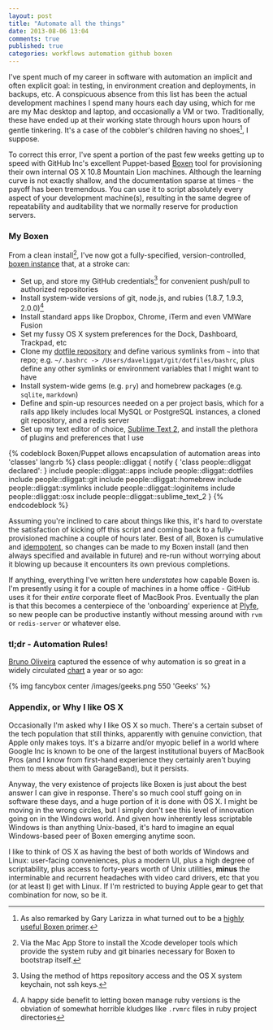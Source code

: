 ```yaml
---
layout: post
title: "Automate all the things"
date: 2013-08-06 13:04
comments: true
published: true
categories: workflows automation github boxen
---
```

I've spent much of my career in software with automation an implicit and often explicit goal: in testing, in environment creation and deployments, in backups, etc. A conspicuous absence from this list has been the actual development machines I spend many hours each day using, which for me are my Mac desktop and laptop, and occasionally a VM or two. Traditionally, these have ended up at their working state through hours upon hours of gentle tinkering. It's a case of the cobbler's children having no shoes[^1], I suppose.
<!--more-->

To correct this error, I've spent a portion of the past few weeks getting up to speed with GitHub Inc's excellent Puppet-based [Boxen](https://boxen.github.com) tool for provisioning their own internal OS X 10.8 Mountain Lion machines. Although the learning curve is not exactly shallow, and the documentation sparse at times - the payoff has been tremendous. You can use it to script absolutely every aspect of your development machine(s), resulting in the same degree of repeatability and auditability that we normally reserve for production servers.

### My Boxen
From a clean install[^2], I've now got a fully-specified, version-controlled, [boxen instance](https://github.com/dliggat/boxen) that, at a stroke can:

* Set up, and store my GitHub credentials[^3] for convenient push/pull to authorized repositories
* Install system-wide versions of git, node.js, and rubies (1.8.7, 1.9.3, 2.0.0)[^4]
* Install standard apps like Dropbox, Chrome, iTerm and even VMWare Fusion
* Set my fussy OS X system preferences for the Dock, Dashboard, Trackpad, etc
* Clone my [dotfile repository](https://github.com/dliggat/dotfiles) and define various symlinks from `~` into that repo; e.g. `~/.bashrc -> /Users/daveliggat/git/dotfiles/bashrc`, plus define any other symlinks or environment variables that I might want to have
* Install system-wide gems (e.g. `pry`) and homebrew packages (e.g. `sqlite`, `markdown`)
* Define and spin-up resources needed on a per project basis, which for a rails app likely includes local MySQL or PostgreSQL instances, a cloned git repository, and a redis server
* Set up my text editor of choice, [Sublime Text 2](http://www.sublimetext.com/2), and install the plethora of plugins and preferences that I use

{% codeblock Boxen/Puppet allows encapsulation of automation areas into 'classes' lang:rb %}
class people::dliggat {
  notify { 'class people::dliggat declared': }
  include people::dliggat::apps
  include people::dliggat::dotfiles
  include people::dliggat::git
  include people::dliggat::homebrew
  include people::dliggat::symlinks
  include people::dliggat::loginitems
  include people::dliggat::osx
  include people::dliggat::sublime_text_2
}
{% endcodeblock %}

Assuming you're inclined to care about things like this, it's hard to overstate the satisfaction of kicking off this script and coming back to a fully-provisioned machine a couple of hours later. Best of all, Boxen is cumulative and [idempotent](http://en.wikipedia.org/wiki/Idempotence), so changes can be made to my Boxen install (and then always specified and available in future) and re-run without worrying about it blowing up because it encounters its own previous completions.

If anything, everything I've written here *understates* how capable Boxen is. I'm presently using it for a couple of machines in a home office - GitHub uses it for their *entire* corporate fleet of MacBook Pros. Eventually the plan is that this becomes a centerpiece of the 'onboarding' experience at [Plyfe](http://plyfe.com), so new people can be productive instantly without messing around with `rvm` or `redis-server` or whatever else.

### tl;dr - Automation Rules!

[Bruno Oliveira](https://plus.google.com/+BrunoOliveira) captured the essence of why automation is so great in a widely circulated [chart](https://plus.google.com/+BrunoOliveira/posts/MGxauXypb1Y) a year or so ago:

{% img fancybox center /images/geeks.png 550 'Geeks' %}

### Appendix, or Why I like OS X

Occasionally I'm asked why I like OS X so much. There's a certain subset of the tech population that still thinks, apparently with genuine conviction, that Apple only makes toys. It's a bizarre and/or myopic belief in a world where Google Inc is known to be one of the largest institutional buyers of MacBook Pros (and I know from first-hand experience they certainly aren't buying them to mess about with GarageBand), but it persists.

Anyway, the very existence of projects like Boxen is just about the best answer I can give in response. There's so much cool stuff going on in software these days, and a huge portion of it is done with OS X. I might be moving in the wrong circles, but I simply don't see this level of innovation going on in the Windows world. And given how inherently less scriptable Windows is than anything Unix-based, it's hard to imagine an equal Windows-based peer of Boxen emerging anytime soon.

I like to think of OS X as having the best of both worlds of Windows and Linux: user-facing conveniences, plus a modern UI, plus a high degree of scriptability, plus access to forty-years worth of Unix utilities, **minus** the interminable and recurrent headaches with video card drivers, etc that you (or at least I) get with Linux. If I'm restricted to buying Apple gear to get that combination for now, so be it.


[^1]: As also remarked by Gary Larizza in what turned out to be a [highly useful Boxen primer](http://garylarizza.com/blog/2013/02/15/puppet-plus-github-equals-laptop-love/).
[^2]: Via the Mac App Store to install the Xcode developer tools which provide the system ruby and git binaries necessary for Boxen to bootstrap itself.
[^3]: Using the method of https repository access and the OS X system keychain, not ssh keys.
[^4]: A happy side benefit to letting boxen manage ruby versions is the obviation of somewhat horrible kludges like `.rvmrc` files in ruby project directories

